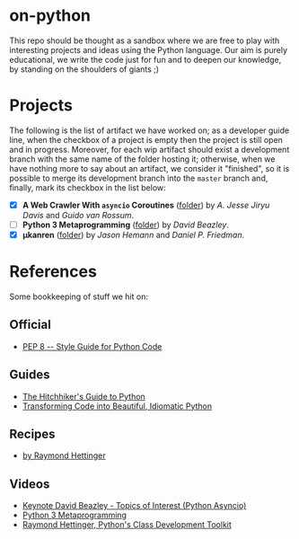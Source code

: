 # on-python

This repo should be thought as a sandbox where we are free to play with
interesting projects and ideas using the Python language. Our aim is purely
educational, we write the code just for fun and to deepen our knowledge, by
standing on the shoulders of giants ;)

# Projects

The following is the list of artifact we have worked on; as a developer guide
line, when the checkbox of a project is empty then the project is still open
and in progress.  Moreover, for each wip artifact should exist a development
branch with the same name of the folder hosting it; otherwise, when we have
nothing more to say about an artifact, we consider it "finished", so it is
possible to merge its development branch into the `master` branch and, finally,
mark its checkbox in the list below:

- [x] __A Web Crawler With `asyncio` Coroutines__ ([folder][project:web-crawler])
  by _A. Jesse Jiryu Davis_ and _Guido van Rossum_.
- [ ] __Python 3 Metaprogramming__ ([folder][project:metaprogramming])
  by _David Beazley_.
- [x] __μkanren__ ([folder][project:microkanren])
  by _Jason Hemann_ and _Daniel P. Friedman_.

# References

Some bookkeeping of stuff we hit on:

## Official

- [PEP 8 -- Style Guide for Python Code][pep8]

## Guides

- [The Hitchhiker's Guide to Python][Hitchhiker]
- [Transforming Code into Beautiful, Idiomatic Python][Hettinger:Transforming]

## Recipes

- [by Raymond Hettinger][Hettinger:recipes]

## Videos

- [Keynote David Beazley - Topics of Interest (Python Asyncio)][Beazley:asyncio]
- [Python 3 Metaprogramming][Beazley:metaprogramming]
- [Raymond Hettinger, Python's Class Development Toolkit][Hettinger:class:toolkit]


[pep8]:https://www.python.org/dev/peps/pep-0008/

[Hettinger:recipes]:https://code.activestate.com/recipes/users/178123/new/

[Hitchhiker]:http://docs.python-guide.org/en/latest/
[Hettinger:Transforming]:https://gist.github.com/JeffPaine/6213790

[Beazley:metaprogramming]:https://www.youtube.com/watch?v=sPiWg5jSoZI&t=104s
[Beazley:asyncio]:https://www.youtube.com/watch?v=ZzfHjytDceU
[Hettinger:class:toolkit]:https://www.youtube.com/watch?v=HTLu2DFOdTg

[project:web-crawler]:https://github.com/massimo-nocentini/on-python/tree/master/web-crawler
[project:metaprogramming]:https://github.com/massimo-nocentini/on-python/tree/beazley-metaprogramming/beazley-metaprogramming
[project:microkanren]:https://github.com/massimo-nocentini/on-python/tree/master/microkanren
